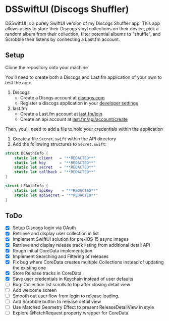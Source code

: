 # DSSwiftUI (Discogs Shuffler)

DSSwiftUI is a purely SwiftUI version of my Discogs Shuffler app. This app allows users to store their Discogs vinyl collections on their device, pick a random album from their collection, filter potential albums to "shuffle", and Scrobble their listens by connecting a Last.fm account.

## Setup
Clone the repository onto your machine

You'll need to create both a Discogs and Last.fm application of your own to test the app: 

1. Discogs
    * Create a Disogs account at [discogs.com](https://www.discogs.com/)
    * Register a discogs application in your [developer settings](https://www.discogs.com/settings/developers)
2. last.fm
    * Create a Last.fm account at [last.fm/join](https://www.last.fm/join)
    * Create an api account at [last.fm/api/account/create](https://www.last.fm/api/account/create)

Then, you'll need to add a file to hold your credentials within the application
1. Create a file `Secret.swift` within the API directory
2. Add the following structures to `Secret.swift`:

```swift
struct DCAuthInfo {
    static let client   = "**REDACTED**"
    static let key      = "**REDACTED**"
    static let secret   = "**REDACTED**"
    static let callback = "**REDACTED**"
}

struct LFAuthInfo {
    static let apiKey    = "**REDACTED**"
    static let apiSecret = "**REDACTED**"
}

```

## ToDo
- [x] Setup Discogs login via OAuth
- [x] Retrieve and display user collection in list
- [x] Implement SwiftUI solution for pre-iOS 15 async images
- [x] Retrieve and display release track listing from additional detail API
- [x] Rough initial CoreData implementation
- [x] Implement Searching and Filtering of releases
- [x] Fix bug where CoreData creates multiple Collections instead of updating the existing one
- [x] Store Release tracks in CoreData
- [x] Save user credentials in Keychain instead of user defaults
- [ ] Bug: Collection list scrolls to top after closing detail view
- [ ] Add welcome screen
- [ ] Smooth out user flow from login to release loading.
- [ ] Add Scrobble button to release detail view
- [ ] Use Matched Geometry Effect to present ReleaseDetailView in style
- [ ] Explore @FetchRequest property wrapper for CoreData
